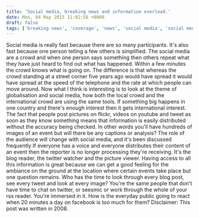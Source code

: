 ```yaml
---
title: 'Social media, breaking news and information overload.'
date: Mon, 04 May 2015 11:02:58 +0000
draft: false
tags: ['breaking news', 'coverage', 'news', 'social media', 'social media']
---
```


Social media is really fast because there are so many participants. It's also fast because one person telling a few others is simplified. The social media are a crowd and when one person says something then others repeat what they have just heard to find out what has happened. Within a few minutes the crowd knows what is going on. The difference is that whereas the crowd standing at a street corner five years ago would have spread it would have spread at the speed of the telephone and the rate at which people can move around. Now what I think is interesting is to look at the theme of globalisation and social media, how both the local crowd and the international crowd are using the same tools. If something big happens in one country and there's enough interest then it gets international interest. The fact that people post pictures on flickr, videos on youtube and tweet as soon as they know something means that information is easily distributed without the accuracy being checked. In other words you'll have hundreds of images of an event but will there be any captions or analysis? The role of the audience will change with social media, and it's been discussed frequently If everyone has a voice and everyone distributes their content of an event then the reporter is no longer processing they're receiving. It's the blog reader, the twitter watcher and the picture viewer. Having access to all this information is great because we can get a good feeling for the ambiance on the ground at the location where certain events take place but one question remains. Who has the time to look through every blog post, see every tweet and look at every image? You're the same people that don't have time to chat on twitter, or seesmic or work through the whole of your rss reader. You're immersed in it. How is the everyday public going to react when 20 minutes a day on facebook is too much for them? Disclaimer: This post was written in 2008.